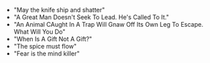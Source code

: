 * "May the knife ship and shatter"
* "A Great Man Doesn't Seek To Lead. He's Called To It."
* "An Animal CAught In A Trap Will Gnaw Off Its Own Leg To Escape. What Will You Do"
* "When Is A Gift Not A Gift?"
* "The spice must flow"
* "Fear is the mind killer"
